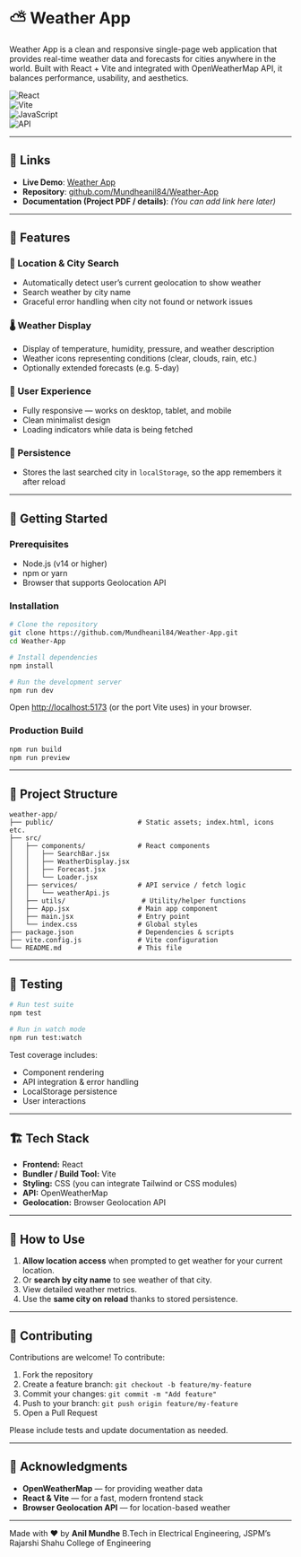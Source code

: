 
# ⛅ Weather App

Weather App is a clean and responsive single-page web application that provides real-time weather data and forecasts for cities anywhere in the world. Built with React + Vite and integrated with OpenWeatherMap API, it balances performance, usability, and aesthetics.

![React](https://img.shields.io/badge/React-18.2.0-blue)  
![Vite](https://img.shields.io/badge/Vite-4.2.0-646CFF)  
![JavaScript](https://img.shields.io/badge/JavaScript-ES6-yellowgreen)  
![API](https://img.shields.io/badge/OpenWeatherMap-API-orange)

---

## 🔗 Links

- **Live Demo**: [Weather App](https://weather-app-one-zeta-27.vercel.app/)  
- **Repository**: [github.com/Mundheanil84/Weather-App](https://github.com/Mundheanil84/Weather-App)  
- **Documentation (Project PDF / details)**: *(You can add link here later)*  

---

## 🌟 Features

### 📍 Location & City Search
- Automatically detect user’s current geolocation to show weather  
- Search weather by city name  
- Graceful error handling when city not found or network issues  

### 🌡️ Weather Display
- Display of temperature, humidity, pressure, and weather description  
- Weather icons representing conditions (clear, clouds, rain, etc.)  
- Optionally extended forecasts (e.g. 5-day)  

### 📱 User Experience
- Fully responsive — works on desktop, tablet, and mobile  
- Clean minimalist design  
- Loading indicators while data is being fetched  

### 💾 Persistence
- Stores the last searched city in `localStorage`, so the app remembers it after reload  

---

## 🚀 Getting Started

### Prerequisites
- Node.js (v14 or higher)  
- npm or yarn  
- Browser that supports Geolocation API  

### Installation

```bash
# Clone the repository
git clone https://github.com/Mundheanil84/Weather-App.git
cd Weather-App

# Install dependencies
npm install

# Run the development server
npm run dev
````

Open [http://localhost:5173](http://localhost:5173) (or the port Vite uses) in your browser.

### Production Build

```bash
npm run build
npm run preview
```

---

## 📁 Project Structure

```
weather-app/
├── public/                     # Static assets; index.html, icons etc.
├── src/
│   ├── components/             # React components
│   │   ├── SearchBar.jsx
│   │   ├── WeatherDisplay.jsx
│   │   ├── Forecast.jsx
│   │   └── Loader.jsx
│   ├── services/               # API service / fetch logic
│   │   └── weatherApi.js
│   ├── utils/                   # Utility/helper functions
│   ├── App.jsx                 # Main app component
│   ├── main.jsx                # Entry point
│   └── index.css               # Global styles
├── package.json                # Dependencies & scripts
├── vite.config.js              # Vite configuration
└── README.md                   # This file
```

---

## 🧪 Testing

```bash
# Run test suite
npm test

# Run in watch mode
npm run test:watch
```

Test coverage includes:

* Component rendering
* API integration & error handling
* LocalStorage persistence
* User interactions

---

## 🏗️ Tech Stack

* **Frontend:** React
* **Bundler / Build Tool:** Vite
* **Styling:** CSS (you can integrate Tailwind or CSS modules)
* **API:** OpenWeatherMap
* **Geolocation:** Browser Geolocation API

---

## 🎯 How to Use

1. **Allow location access** when prompted to get weather for your current location.
2. Or **search by city name** to see weather of that city.
3. View detailed weather metrics.
4. Use the **same city on reload** thanks to stored persistence.

---

## 🤝 Contributing

Contributions are welcome! To contribute:

1. Fork the repository
2. Create a feature branch: `git checkout -b feature/my-feature`
3. Commit your changes: `git commit -m "Add feature"`
4. Push to your branch: `git push origin feature/my-feature`
5. Open a Pull Request

Please include tests and update documentation as needed.

---

## 🙏 Acknowledgments

* **OpenWeatherMap** — for providing weather data
* **React & Vite** — for a fast, modern frontend stack
* **Browser Geolocation API** — for location-based weather

---

Made with ❤️ by **Anil Mundhe**
B.Tech in Electrical Engineering, JSPM’s Rajarshi Shahu College of Engineering

